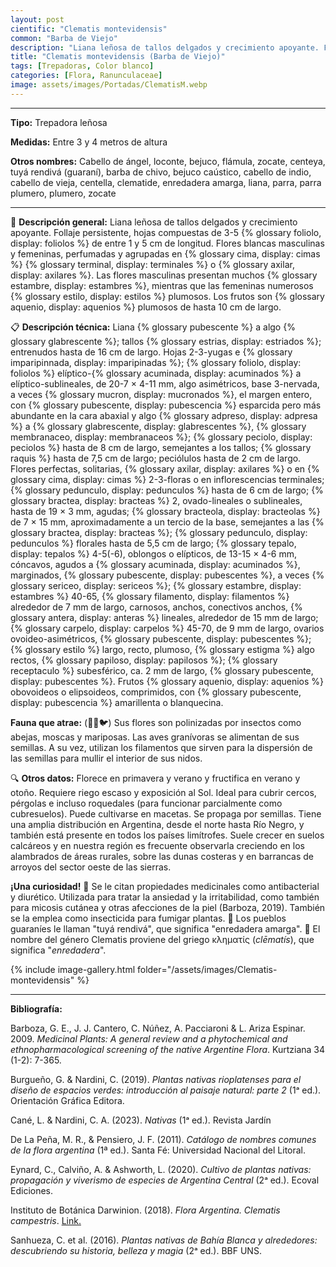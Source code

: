 ```yaml
---
layout: post
cientific: "Clematis montevidensis"
common: "Barba de Viejo"
description: "Liana leñosa de tallos delgados y crecimiento apoyante. Follaje persistente, hojas compuestas de 3-5 foliolos de entre 1 y 5 cm de longitud. Flores blancas masculinas y femeninas, perfumadas y agrupadas en cimas terminales o axilares. Las flores masculinas presentan muchos estambres, mientras que las femeninas numerosos estilos plumosos. Los frutos son aquenios plumosos de hasta 10 cm de largo."
title: "Clematis montevidensis (Barba de Viejo)"
tags: [Trepadoras, Color blanco]
categories: [Flora, Ranunculaceae]
image: assets/images/Portadas/ClematisM.webp
---
```


***

**Tipo:** Trepadora leñosa

**Medidas:** Entre 3 y 4 metros de altura

**Otros nombres:** Cabello de ángel, loconte, bejuco, flámula, zocate, centeya, tuyá rendivá (guaraní), barba de chivo, bejuco caústico, cabello de indio, cabello de vieja, centella, clematide, enredadera amarga, liana, parra, parra plumero, plumero, zocate

***

🌱 **Descripción general:** Liana leñosa de tallos delgados y crecimiento apoyante. Follaje persistente, hojas compuestas de 3-5 {% glossary foliolo, display: foliolos %} de entre 1 y 5 cm de longitud. Flores blancas masculinas y femeninas, perfumadas y agrupadas en {% glossary cima, display: cimas %} {% glossary terminal, display: terminales %} o {% glossary axilar, display: axilares %}. Las flores masculinas presentan muchos {% glossary estambre, display: estambres %}, mientras que las femeninas numerosos {% glossary estilo, display: estilos %} plumosos. Los frutos son {% glossary aquenio, display: aquenios %} plumosos de hasta 10 cm de largo.

📋 **Descripción técnica:** Liana {% glossary pubescente %} a algo {% glossary glabrescente %}; tallos {% glossary estrias, display: estriados %}; entrenudos hasta de 16 cm de largo. Hojas 2-3-yugas e {% glossary imparipinnada, display: imparipinadas %}; {% glossary foliolo, display: foliolos %} elíptico-{% glossary acuminada, display: acuminados %} a elíptico-sublineales, de 20-7 × 4-11 mm, algo asimétricos, base 3-nervada, a veces {% glossary mucron, display: mucronados %}, el margen entero, con {% glossary pubescente, display: pubescencia %} esparcida pero más abundante en la cara abaxial y algo {% glossary adpreso, display: adpresa %} a {% glossary glabrescente, display: glabrescentes %}, {% glossary membranaceo, display: membranaceos %}; {% glossary peciolo, display: peciolos %} hasta de 8 cm de largo, semejantes a los tallos; {% glossary raquis %} hasta de 7,5 cm de largo; peciólulos hasta de 2 cm de largo. Flores perfectas, solitarias, {% glossary axilar, display: axilares %} o en {% glossary cima, display: cimas %} 2-3-floras o en inflorescencias terminales; {% glossary pedunculo, display: pedunculos %} hasta de 6 cm de largo; {% glossary bractea, display: bracteas %} 2, ovado-lineales o sublineales, hasta de 19 × 3 mm, agudas; {% glossary bracteola, display: bracteolas %} de 7 × 15 mm, aproximadamente a un tercio de la base, semejantes a las {% glossary bractea, display: bracteas %}; {% glossary pedunculo, display: pedunculos %} florales hasta de 5,5 cm de largo; {% glossary tepalo, display: tepalos %} 4-5(-6), oblongos o elípticos, de 13-15 × 4-6 mm, cóncavos, agudos a {% glossary acuminada, display: acuminados %}, marginados, {% glossary pubescente, display: pubescentes %}, a veces {% glossary sericeo, display: sericeos %}; {% glossary estambre, display: estambres %} 40-65, {% glossary filamento, display: filamentos %} alrededor de 7 mm de largo, carnosos, anchos, conectivos anchos, {% glossary antera, display: anteras %} lineales, alrededor de 15 mm de largo; {% glossary carpelo, display: carpelos %} 45-70, de 9 mm de largo, ovarios ovoideo-asimétricos, {% glossary pubescente, display: pubescentes %}; {% glossary estilo %} largo, recto, plumoso, {% glossary estigma %} algo rectos, {% glossary papiloso, display: papilosos %}; {% glossary receptaculo %} subesférico, ca. 2 mm de largo, {% glossary pubescente, display: pubescentes %}. Frutos {% glossary aquenio, display: aquenios %} obovoideos o elipsoideos, comprimidos, con {% glossary pubescente, display: pubescencia %} amarillenta o blanquecina.

**Fauna que atrae:** (🦋🐝🐦) Sus flores son polinizadas por insectos como abejas, moscas y mariposas. Las aves granívoras se alimentan de sus semillas. A su vez, utilizan los filamentos que sirven para la dispersión de las semillas para mullir el interior de sus nidos.

🔍 **Otros datos:** Florece en primavera y verano y fructifica en verano y otoño. Requiere riego escaso y exposición al Sol. Ideal para cubrir cercos, pérgolas e incluso roquedales (para funcionar parcialmente como cubresuelos). Puede cultivarse en macetas. Se propaga por semillas. Tiene una amplia distribución en Argentina, desde el norte hasta Río Negro, y también está presente en todos los países limítrofes. Suele crecer en suelos calcáreos y en nuestra región es frecuente observarla creciendo en los alambrados de áreas rurales, sobre las dunas costeras y en barrancas de arroyos del sector oeste de las sierras.

**¡Una curiosidad!** 👀 Se le citan propiedades medicinales como antibacterial y diurético. Utilizada para tratar la ansiedad y la irritabilidad, como también para micosis cutánea y otras afecciones de la piel (Barboza, 2019). También se la emplea como insecticida para fumigar plantas.
👀 Los pueblos guaraníes le llaman "tuyá rendivá", que significa "enredadera amarga".
👀 El nombre del género Clematis proviene del griego κληματίς (*clēmatís*), que significa "*enredadera*".

 {% include image-gallery.html folder="/assets/images/Clematis-montevidensis" %}

***

**Bibliografía:**

Barboza, G. E., J. J. Cantero, C. Núñez, A. Pacciaroni & L. Ariza Espinar. 2009. *Medicinal Plants: A general review and a phytochemical and ethnopharmacological screening of the native Argentine Flora*. Kurtziana 34 (1-2): 7-365.

Burgueño, G. & Nardini, C. (2019). *Plantas nativas rioplatenses para el diseño de espacios verdes: introducción al paisaje natural: parte 2* (1ᵃ ed.). Orientación Gráfica Editora.

Cané, L. & Nardini, C. A. (2023). *Nativas* (1ᵃ ed.). Revista Jardín

De La Peña, M. R., & Pensiero, J. F. (2011). *Catálogo de nombres comunes de la flora argentina* (1ª ed.). Santa Fé: Universidad Nacional del Litoral.

Eynard, C., Calviño, A. & Ashworth, L. (2020). *Cultivo de plantas nativas: propagación y viverismo de especies de Argentina Central* (2ᵃ ed.). Ecoval Ediciones.

Instituto de Botánica Darwinion. (2018). *Flora Argentina. Clematis campestris*. [Link.](https://buscador.floraargentina.edu.ar/species/details/1278)

Sanhueza, C. et al. (2016). *Plantas nativas de Bahía Blanca y alrededores: descubriendo su historia, belleza y magia* (2ᵃ ed.). BBF UNS.
